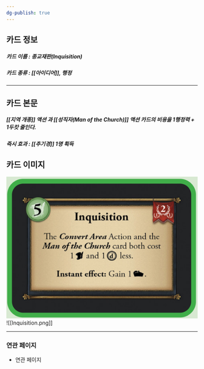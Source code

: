 ```yaml
---
dg-publish: true
---
```

## 카드 정보
##### 카드 이름 : 종교재판(Inquisition)
##### 카드 종류 : [[아이디어]], 행정
---
## 카드 본문
##### [[지역 개종]] 액션 과 [[성직자(Man of the Church)]] 액션 카드의 비용을 1행정력 + 1두캇 줄인다.
##### *즉시 효과* : [[추기경]] 1명 획득

## 카드 이미지
<img src="\Assets\Inquisition.png"/>
![[Inquisition.png]]

--- 

### 연관 페이지
- 연관 페이지
